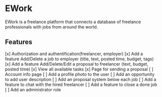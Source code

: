 # EWork
EWork is a freelance platform that connects a database of freelance professionals with jobs from around the world. 

Features
------------
[x] Authorization and authentification(freelancer, employer)
[x] Add a feature Add/Delete a job to employer (title, text, posted time, budget, tags)
[x] Add a feature Add/Delete/Edit a proposal to freelancer (text, budget, posted time)
[x] View all available tasks 
[x] Page for sending a proposal 
[ ] Account info page
[ ] Add a profile photo to the user
[ ] Add an opportunity to add user description
[ ] Add an proposal system below each job
[ ] Add a feature to chat with the hired freelancer
[ ] Add a feature to close a done job
[ ] Add an administrator role
